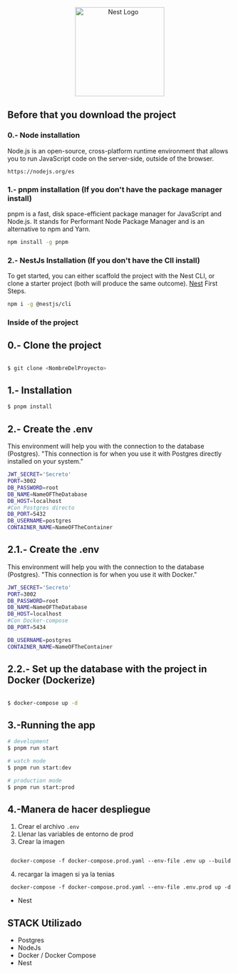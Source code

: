 <p align="center">
  <a href="http://nestjs.com/" target="blank"><img src="https://nestjs.com/img/logo-small.svg" width="200" alt="Nest Logo" /></a>
</p>



## Before that you download the project

### 0.- Node installation
Node.js is an open-source, cross-platform runtime environment that allows you to run JavaScript code on the server-side, outside of the browser. 

```
https://nodejs.org/es

```

### 1.- pnpm installation (If you don't have the package manager install)
pnpm is a fast, disk space-efficient package manager for JavaScript and Node.js. It stands for Performant Node Package Manager and is an alternative to npm and Yarn.

```bash
npm install -g pnpm

```

### 2.- NestJs Installation (If you don't have the ClI install)

To get started, you can either scaffold the project with the Nest CLI, or clone a starter project (both will produce the same outcome).
[Nest](https://docs.nestjs.com/first-steps) First Steps.
```bash
npm i -g @nestjs/cli

```



### Inside of the project

## 0.- Clone the project

```bash

$ git clone <NombreDelProyecto>

```

## 1.- Installation

```bash
$ pnpm install

```

## 2.- Create the  __.env__ 
This environment will help you with the connection to the database (Postgres).
"This connection is for when you use it with Postgres directly installed on your system."

```bash
JWT_SECRET='Secreto'
PORT=3002
DB_PASSWORD=root
DB_NAME=NameOFTheDatabase
DB_HOST=localhost
#Con Postgres directo
DB_PORT=5432
DB_USERNAME=postgres
CONTAINER_NAME=NameOFTheContainer


```

## 2.1.- Create the  __.env__ 
This environment will help you with the connection to the database (Postgres).
"This connection is for when you use it with Docker."

```bash
JWT_SECRET='Secreto'
PORT=3002
DB_PASSWORD=root
DB_NAME=NameOFTheDatabase
DB_HOST=localhost
#Con Docker-compose
DB_PORT=5434

DB_USERNAME=postgres
CONTAINER_NAME=NameOFTheContainer


```

## 2.2.- Set up the database with the project in Docker (Dockerize)

```bash

$ docker-compose up -d

```


## 3.-Running the app

```bash
# development
$ pnpm run start

# watch mode
$ pnpm run start:dev

# production mode
$ pnpm run start:prod
```


## 4.-Manera de hacer despliegue 

1. Crear el archivo ``` .env ```
2. Llenar las variables de entorno de prod
3. Crear la imagen 
```

 docker-compose -f docker-compose.prod.yaml --env-file .env up --build

```

4. recargar la imagen si ya la tenias 
```
 docker-compose -f docker-compose.prod.yaml --env-file .env.prod up -d
```

* Nest


## STACK Utilizado


* Postgres
* NodeJs
* Docker / Docker Compose
* Nest
